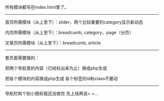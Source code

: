 所有模块都写在index.html里了。

***

首页所需模块（从上至下）：slider，两个比较重要的category显示新动态

内页所需模块（从上至下）：breadcumb, category，page（分页）

文章页所需模块（从上至下）：breadcumb, article


***

套页面需要做的：

把两个导航里的内容（已经标出来为止）换成php生成

把各个模块的内容换成php生成 各个标签的id和class不要动

***
导航栏和个别小图标我还没做完 先上线再说= =…

